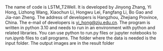 The name of code is LSTM_T2Well. 
It is developed by Jinyong Zhang, Yi Hong, Lizhong Wang, Xiaochun Li, Hongwu Lei, Fangfang Li, Bo Gao and Jia-nan Zheng.
The address of developers is Hangzhou, Zhejiang Province, China. The e-mail of developers is yi_hong@zju.edu.cn. 
The program is written in python 3.10 and needs to run in an environment with python and related libraries.
You can use python to run.py files or jupyter notebooks to run.ipynb files to call programs. 
The folder where the data is needed is the input folder. The output images are in the result folder
